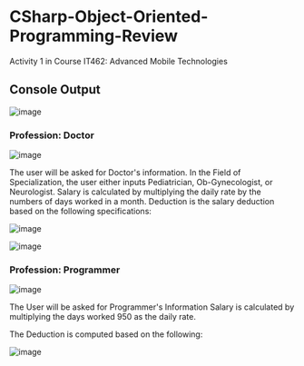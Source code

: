 # CSharp-Object-Oriented-Programming-Review
 Activity 1 in Course IT462: Advanced Mobile Technologies

## Console Output

![image](https://user-images.githubusercontent.com/63901246/139384158-4e16c5da-a873-449e-be2f-a5e5f7492d69.png)

### Profession: Doctor

![image](https://user-images.githubusercontent.com/63901246/139384327-cba6478c-d5fb-4e12-b2a9-f987c41bc857.png)

The user will be asked for Doctor's information.
In the Field of Specialization, the user either inputs Pediatrician, Ob-Gynecologist, or Neurologist.
Salary is calculated by multiplying the daily rate by the numbers of days worked in a month.
Deduction is the salary deduction based on the following specifications:

![image](https://user-images.githubusercontent.com/63901246/139385638-38dc6f79-4431-4d22-bef8-cd9c359613fb.png)



![image](https://user-images.githubusercontent.com/63901246/139384686-eeaf6221-1129-4144-8201-aa5738f73d4f.png)

### Profession: Programmer

![image](https://user-images.githubusercontent.com/63901246/139385220-633b580e-fe35-4a2a-9cfc-97595fdc28b7.png)

The User will be asked for Programmer's Information
Salary is calculated by multiplying the days worked 950 as the daily rate.


The Deduction is computed based on the following:

![image](https://user-images.githubusercontent.com/63901246/139385746-5032e0e8-7ca1-4675-8280-08701d86f6eb.png)






